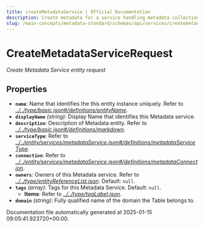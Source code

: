 ```yaml
---
title: createMetadataService | Official Documentation
description: Create metadata for a service handling metadata collection, synchronization, and lineage tracking.
slug: /main-concepts/metadata-standard/schemas/api/services/createmetadataservice
---
```


# CreateMetadataServiceRequest

*Create Metadata Service entity request*

## Properties

- **`name`**: Name that identifies the this entity instance uniquely. Refer to *[../../type/basic.json#/definitions/entityName](#/../type/basic.json#/definitions/entityName)*.
- **`displayName`** *(string)*: Display Name that identifies this Metadata service.
- **`description`**: Description of Metadata entity. Refer to *[../../type/basic.json#/definitions/markdown](#/../type/basic.json#/definitions/markdown)*.
- **`serviceType`**: Refer to *[../../entity/services/metadataService.json#/definitions/metadataServiceType](#/../entity/services/metadataService.json#/definitions/metadataServiceType)*.
- **`connection`**: Refer to *[../../entity/services/metadataService.json#/definitions/metadataConnection](#/../entity/services/metadataService.json#/definitions/metadataConnection)*.
- **`owners`**: Owners of this Metadata service. Refer to *[../../type/entityReferenceList.json](#/../type/entityReferenceList.json)*. Default: `null`.
- **`tags`** *(array)*: Tags for this Metadata Service. Default: `null`.
  - **Items**: Refer to *[../../type/tagLabel.json](#/../type/tagLabel.json)*.
- **`domain`** *(string)*: Fully qualified name of the domain the Table belongs to.


Documentation file automatically generated at 2025-01-15 09:05:41.923720+00:00.
